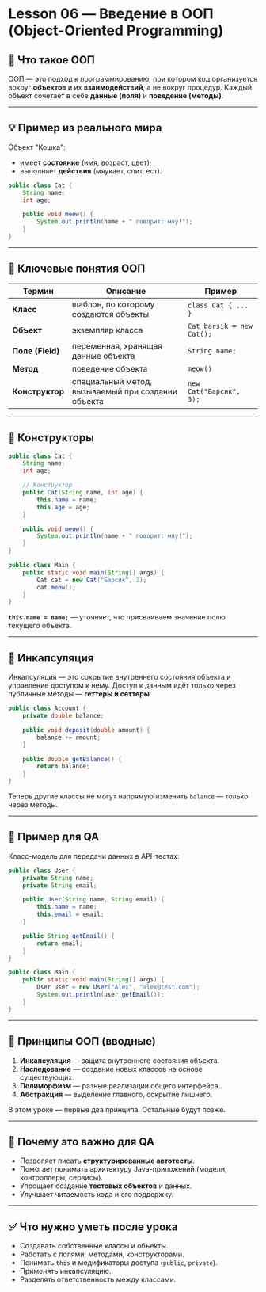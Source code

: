 # Lesson 06 — Введение в ООП (Object-Oriented Programming)

## 🧩 Что такое ООП
ООП — это подход к программированию, при котором код организуется вокруг **объектов** и их **взаимодействий**, а не вокруг процедур.
Каждый объект сочетает в себе **данные (поля)** и **поведение (методы)**.

---

## 💡 Пример из реального мира
Объект "Кошка":
- имеет **состояние** (имя, возраст, цвет);
- выполняет **действия** (мяукает, спит, ест).

```java
public class Cat {
    String name;
    int age;

    public void meow() {
        System.out.println(name + " говорит: мяу!");
    }
}
```

---

## 🔹 Ключевые понятия ООП

| Термин | Описание | Пример |
|--------|-----------|--------|
| **Класс** | шаблон, по которому создаются объекты | `class Cat { ... }` |
| **Объект** | экземпляр класса | `Cat barsik = new Cat();` |
| **Поле (Field)** | переменная, хранящая данные объекта | `String name;` |
| **Метод** | поведение объекта | `meow()` |
| **Конструктор** | специальный метод, вызываемый при создании объекта | `new Cat("Барсик", 3);` |

---

## 🔹 Конструкторы

```java
public class Cat {
    String name;
    int age;

    // Конструктор
    public Cat(String name, int age) {
        this.name = name;
        this.age = age;
    }

    public void meow() {
        System.out.println(name + " говорит: мяу!");
    }
}

public class Main {
    public static void main(String[] args) {
        Cat cat = new Cat("Барсик", 3);
        cat.meow();
    }
}
```

**`this.name = name;`** — уточняет, что присваиваем значение полю текущего объекта.

---

## 🔹 Инкапсуляция
Инкапсуляция — это сокрытие внутреннего состояния объекта и управление доступом к нему.
Доступ к данным идёт только через публичные методы — **геттеры и сеттеры**.

```java
public class Account {
    private double balance;

    public void deposit(double amount) {
        balance += amount;
    }

    public double getBalance() {
        return balance;
    }
}
```

Теперь другие классы не могут напрямую изменить `balance` — только через методы.

---

## 🔹 Пример для QA

Класс-модель для передачи данных в API-тестах:

```java
public class User {
    private String name;
    private String email;

    public User(String name, String email) {
        this.name = name;
        this.email = email;
    }

    public String getEmail() {
        return email;
    }
}

public class Main {
    public static void main(String[] args) {
        User user = new User("Alex", "alex@test.com");
        System.out.println(user.getEmail());
    }
}
```

---

## 🔹 Принципы ООП (вводные)

1. **Инкапсуляция** — защита внутреннего состояния объекта.  
2. **Наследование** — создание новых классов на основе существующих.  
3. **Полиморфизм** — разные реализации общего интерфейса.  
4. **Абстракция** — выделение главного, сокрытие лишнего.

В этом уроке — первые два принципа. Остальные будут позже.

---

## 🔹 Почему это важно для QA

- Позволяет писать **структурированные автотесты**.  
- Помогает понимать архитектуру Java-приложений (модели, контроллеры, сервисы).  
- Упрощает создание **тестовых объектов** и данных.  
- Улучшает читаемость кода и его поддержку.

---

## ✅ Что нужно уметь после урока

- Создавать собственные классы и объекты.  
- Работать с полями, методами, конструкторами.  
- Понимать `this` и модификаторы доступа (`public`, `private`).  
- Применять инкапсуляцию.  
- Разделять ответственность между классами.
